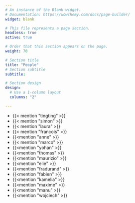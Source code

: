 ```yaml
---
# An instance of the Blank widget.
# Documentation: https://wowchemy.com/docs/page-builder/
widget: blank

# This file represents a page section.
headless: true
active: true

# Order that this section appears on the page.
weight: 70

# Section title
title: "People"
# Section subtitle
subtitle:

# Section design
design:
  # Use a 1-column layout
  columns: "2"

---
```


- {{< mention "tingting" >}}
- {{< mention "simon" >}}
- {{< mention "laura" >}}
- {{< mention "francois" >}}
- {{<mention "anne" >}}
- {{< mention "marco" >}}
- {{<mention "yohan" >}}
- {{<mention "thomas" >}}
- {{<mention "maurizio" >}}
- {{<mention "elie" >}}
- {{<mention "fradurand" >}}
- {{<mention "fabien" >}}
- {{<mention "kamelia" >}}
- {{<mention "maxime" >}}
- {{<mention "manu" >}}
- {{<mention "wojciech" >}}
